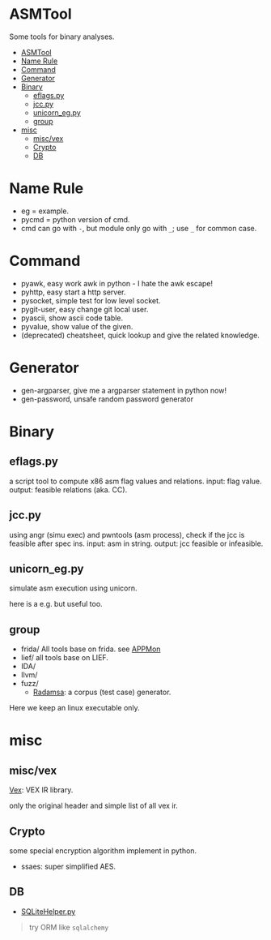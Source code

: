 # ASMTool
Some tools for binary analyses.

- [ASMTool](#asmtool)
- [Name Rule](#name-rule)
- [Command](#command)
- [Generator](#generator)
- [Binary](#binary)
  - [eflags.py](#eflagspy)
  - [jcc.py](#jccpy)
  - [unicorn_eg.py](#unicorn_egpy)
  - [group](#group)
- [misc](#misc)
  - [misc/vex](#miscvex)
  - [Crypto](#crypto)
  - [DB](#db)

# Name Rule
* eg = example.
* pycmd = python version of cmd.
* cmd can go with `-`, but module only go with `_`; use `_` for common case.

# Command
* pyawk, easy work awk in python - I hate the awk escape!
* pyhttp, easy start a http server.
* pysocket, simple test for low level socket.
* pygit-user, easy change git local user.
* pyascii, show ascii code table.
* pyvalue, show value of the given.
* (deprecated) cheatsheet, quick lookup and give the related knowledge.

# Generator
- gen-argparser, give me a argparser statement in python now!
- gen-password, unsafe random password generator


# Binary
## eflags.py
a script tool to compute x86 asm flag values and relations.
input: flag value.
output: feasible relations (aka. CC).

## jcc.py
using angr (simu exec) and pwntools (asm process), check if the jcc is feasible after spec ins.
input: asm in string.
output: jcc feasible or infeasible.

## unicorn_eg.py
simulate asm execution using unicorn.

here is a e.g. but useful too.

## group
- frida/
    All tools base on frida.
    see [APPMon]()
- lief/
    all tools base on LIEF.
- IDA/
- llvm/
- fuzz/
  - [Radamsa](https://github.com/aoh/radamsa): a corpus (test case) generator.

Here we keep an linux executable only.

# misc

## misc/vex
[Vex](): VEX IR library.

only the original header and simple list of all vex ir.

## Crypto
some special encryption algorithm implement in python.
- ssaes: super simplified AES.

## DB
- [SQLiteHelper.py](https://github.com/TomOrth/SQLiteHelper)

> try ORM like `sqlalchemy`
